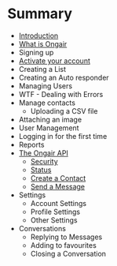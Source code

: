 # Summary

* [Introduction](README.md)
* [What is Ongair](chapter1.md)
* Signing up
* [Activate your account](activate_your_account.md)
* Creating a List
* Creating an Auto responder
* Managing Users
* WTF - Dealing with Errors
* Manage contacts
   * Uploading a CSV file
* Attaching an image
* User Management
* Logging in for the first time
* Reports
* [The Ongair API](API_overview.md)
   * [Security](API_security.md)
   * [Status](API_status.md)
   * [Create a Contact](API_create_a_contact.md)
   * [Send a Message](API_send_a_message.md)
* Settings
   * Account Settings
   * Profile Settings
   * Other Settings
* Conversations
   * Replying to Messages
   * Adding to favourites
   * Closing a Conversation


